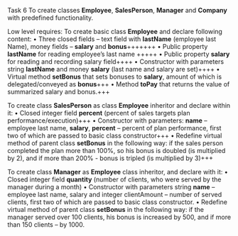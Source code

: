 Task 6
To create classes **Employee**, **SalesPerson**, **Manager** and **Company** with predefined functionality.

Low level requires:
To create basic class **Employee** and declare following content:
    • Three closed fields – text field with **lastName** (employee last Name), money fields – **salary** and **bonus**+++++++
    • Public property **lastName** for reading employee’s last name +++++
    • Public property **salary** for reading and recording salary field++++
    • Constructor with parameters string **lastName** and money **salary** (last name and salary are set)++++
    • Virtual method **setBonus** that sets bonuses to **salary**, amount of which is delegated/conveyed as **bonus**+++
    • Method **toPay** that returns the value of summarized salary and bonus.+++

To create class **SalesPerson** as class **Employee** inheritor and declare within it:
    • Closed integer field **percent** (percent of sales targets plan performance/execution)+++
    • Constructor with parameters: **name** – employee last name, **salary**, **percent** – percent of plan performance, 
        first two of which are passed to basic class constructor+++
    • Redefine virtual method of parent class **setBonus** in the following way: if the sales person completed the plan more
        than 100%, so his bonus is doubled (is multiplied by 2), and if more than 200% - bonus is tripled (is multiplied by 3)+++

To create class **Manager** as **Employee** class inheritor, and declare with it:
    • Closed integer field **quantity** (number of clients, who were served by the manager during a month)
    • Constructor with parameters string **name** – employee last name, salary and integer clientAmount – number of served 
         clients, first two of which are passed to basic class constructor.
    • Redefine virtual method of parent class **setBonus** in the following way: if the manager served over 100 clients, 
         his bonus is increased by 500, and if more than 150 clients – by 1000.